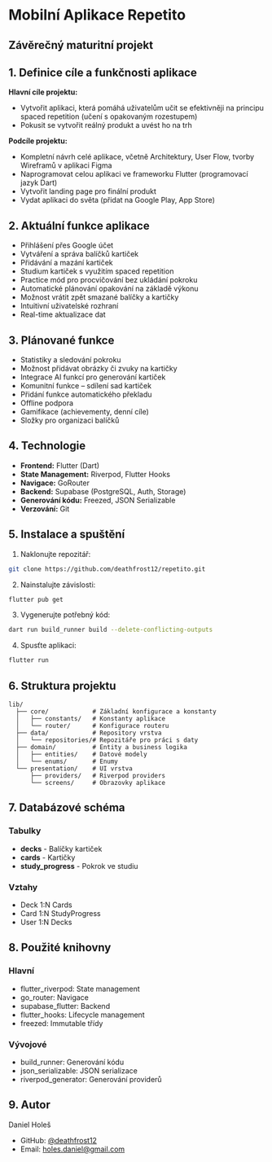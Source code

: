 # Mobilní Aplikace Repetito
## Závěrečný maturitní projekt

## 1. Definice cíle a funkčnosti aplikace

**Hlavní cíle projektu:** 
- Vytvořit aplikaci, která pomáhá uživatelům učit se efektivněji na principu spaced repetition (učení s opakovaným rozestupem)
- Pokusit se vytvořit reálný produkt a uvést ho na trh

**Podcíle projektu:** 
- Kompletní návrh celé aplikace, včetně Architektury, User Flow, tvorby Wireframů v aplikaci Figma
- Naprogramovat celou aplikaci ve frameworku Flutter (programovací jazyk Dart)
- Vytvořit landing page pro finální produkt
- Vydat aplikaci do světa (přidat na Google Play, App Store)

## 2. Aktuální funkce aplikace

- Přihlášení přes Google účet
- Vytváření a správa balíčků kartiček
- Přidávání a mazání kartiček
- Studium kartiček s využitím spaced repetition
- Practice mód pro procvičování bez ukládání pokroku
- Automatické plánování opakování na základě výkonu
- Možnost vrátit zpět smazané balíčky a kartičky
- Intuitivní uživatelské rozhraní
- Real-time aktualizace dat

## 3. Plánované funkce

- Statistiky a sledování pokroku
- Možnost přidávat obrázky či zvuky na kartičky
- Integrace AI funkcí pro generování kartiček
- Komunitní funkce – sdílení sad kartiček
- Přidání funkce automatického překladu
- Offline podpora
- Gamifikace (achievementy, denní cíle)
- Složky pro organizaci balíčků

## 4. Technologie

- **Frontend:** Flutter (Dart)
- **State Management:** Riverpod, Flutter Hooks
- **Navigace:** GoRouter
- **Backend:** Supabase (PostgreSQL, Auth, Storage)
- **Generování kódu:** Freezed, JSON Serializable
- **Verzování:** Git

## 5. Instalace a spuštění

1. Naklonujte repozitář:
```bash
git clone https://github.com/deathfrost12/repetito.git
```

2. Nainstalujte závislosti:
```bash
flutter pub get
```

3. Vygenerujte potřebný kód:
```bash
dart run build_runner build --delete-conflicting-outputs
```

4. Spusťte aplikaci:
```bash
flutter run
```

## 6. Struktura projektu

```
lib/
  ├── core/            # Základní konfigurace a konstanty
  │   ├── constants/   # Konstanty aplikace
  │   └── router/      # Konfigurace routeru
  ├── data/            # Repository vrstva
  │   └── repositories/# Repozitáře pro práci s daty
  ├── domain/          # Entity a business logika
  │   ├── entities/    # Datové modely
  │   └── enums/       # Enumy
  └── presentation/    # UI vrstva
      ├── providers/   # Riverpod providers
      └── screens/     # Obrazovky aplikace
```

## 7. Databázové schéma

### Tabulky
- **decks** - Balíčky kartiček
- **cards** - Kartičky
- **study_progress** - Pokrok ve studiu

### Vztahy
- Deck 1:N Cards
- Card 1:N StudyProgress
- User 1:N Decks

## 8. Použité knihovny

### Hlavní
- flutter_riverpod: State management
- go_router: Navigace
- supabase_flutter: Backend
- flutter_hooks: Lifecycle management
- freezed: Immutable třídy

### Vývojové
- build_runner: Generování kódu
- json_serializable: JSON serializace
- riverpod_generator: Generování providerů

## 9. Autor

Daniel Holeš
- GitHub: [@deathfrost12](https://github.com/deathfrost12)
- Email: holes.daniel@gmail.com
